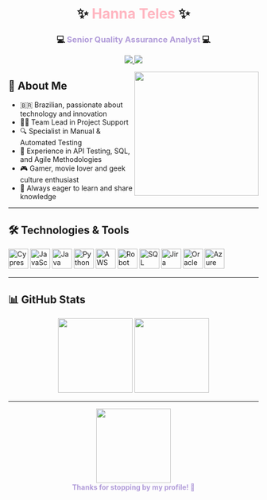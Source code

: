 <!-- ===================================================
     🌸 README GitHub - Hanna Teles 🌸
     Style: Pastel Kawaii Professional
=================================================== -->

<!-- Header -->
<h1 align="center">✨ <span style="color:#FFB6C1;">Hanna Teles</span> ✨</h1>
<h3 align="center">💻 <span style="color:#B19CD9;">Senior Quality Assurance Analyst</span> 💻</h3>

<!-- Main Links -->
<p align="center">
  <a href="https://www.linkedin.com/in/hanna-teles-368755112/">
    <img src="https://img.shields.io/badge/LinkedIn-%23B19CD9?style=for-the-badge&logo=linkedin&logoColor=white">
  </a>
  <a href="mailto:hannapuente@gmail.com">
    <img src="https://img.shields.io/badge/Gmail-%23FFB6C1?style=for-the-badge&logo=gmail&logoColor=white">
  </a>
</p>

<!-- Side Image -->
<img align="right" height="250px" src="https://img1.picmix.com/output/stamp/normal/8/6/5/6/1756568_c4174.gif">

<!-- About Me -->
## 🌸 About Me
- 🇧🇷 Brazilian, passionate about technology and innovation  
- 👩‍💻 Team Lead in Project Support  
- 🔍 Specialist in Manual & Automated Testing  
- 📡 Experience in API Testing, SQL, and Agile Methodologies  
- 🎮 Gamer, movie lover and geek culture enthusiast  
- 💖 Always eager to learn and share knowledge  

---

<!-- Skills -->
## 🛠 Technologies & Tools
<p>
  <img src="https://cdn.jsdelivr.net/gh/devicons/devicon/icons/cypressio/cypressio-original.svg" width="40" height="40" title="Cypress"/>
  <img src="https://cdn.jsdelivr.net/gh/devicons/devicon/icons/javascript/javascript-original.svg" width="40" height="40" title="JavaScript"/>
  <img src="https://cdn.jsdelivr.net/gh/devicons/devicon/icons/java/java-original.svg" width="40" height="40" title="Java"/>
  <img src="https://cdn.jsdelivr.net/gh/devicons/devicon/icons/python/python-original.svg" width="40" height="40" title="Python"/>
  <img src="https://svgmix.com/uploads/skillicons/29026e-aws-dark.svg" width="40" height="40" title="AWS"/>
  <img src="https://img.icons8.com/color/48/000000/robot-2.png" width="40" height="40" title="Robot Framework"/>
  <img src="https://img.icons8.com/color/48/000000/microsoft-sql-server.png" width="40" height="40" title="SQL Server"/>
  <img src="https://img.icons8.com/color/48/000000/jira.png" width="40" height="40" title="Jira"/>
  <img src="https://img.icons8.com/color/48/000000/oracle-logo.png" width="40" height="40" title="Oracle"/>
  <img src="https://img.icons8.com/color/48/000000/azure-1.png" width="40" height="40" title="Azure"/>
</p>

---

<!-- Stats -->
## 📊 GitHub Stats
<p align="center">
  <img src="https://github-readme-stats.vercel.app/api?username=HannaTeles&show_icons=true&theme=rose_pine&title_color=FFB6C1&icon_color=B19CD9&text_color=000000&bg_color=FFF0F5" height="150"/>
  <img src="https://github-readme-stats.vercel.app/api/top-langs/?username=HannaTeles&layout=compact&theme=rose_pine&title_color=FFB6C1&text_color=000000&bg_color=FFF0F5" height="150"/>
</p>

---

<!-- Final Message -->
<p align="center">
  <img src="https://media.tenor.com/S59bPkT0pqcAAAAC/cat-cute.gif" width="150"><br>
  <b style="color:#B19CD9;">Thanks for stopping by my profile! 💖</b>
</p>
